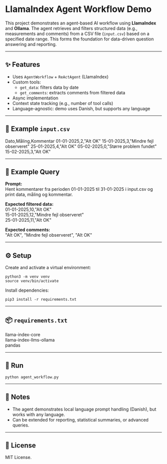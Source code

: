 # LlamaIndex Agent Workflow Demo

This project demonstrates an agent-based AI workflow using **LlamaIndex** and **Ollama**. The agent retrieves and filters structured data (e.g., measurements and comments) from a CSV file (`input.csv`) based on a specified date range. This forms the foundation for data-driven question answering and reporting.

---

## ✨ Features

- Uses `AgentWorkflow` + `ReActAgent` (LlamaIndex)
- Custom tools:
  - `get_data`: filters data by date
  - `get_comments`: extracts comments from filtered data
- Async implementation
- Context state tracking (e.g., number of tool calls)
- Language-agnostic: demo uses Danish, but supports any language

---

## 📂 Example `input.csv`

Dato,Måling,Kommentar
01-01-2025,2,"Alt OK"
15-01-2025,3,"Mindre fejl observeret"
25-01-2025,4,"Alt OK"
05-02-2025,0,"Større problem fundet"
15-02-2025,3,"Alt OK" 

---

## 💬 Example Query

**Prompt:**  
Hent kommentarer fra perioden 01-01-2025 til 31-01-2025 i input.csv og print data, måling og kommentar.

**Expected filtered data:**  
01-01-2025,10,"Alt OK"  
15-01-2025,12,"Mindre fejl observeret"  
25-01-2025,11,"Alt OK"  

**Expected comments:**  
"Alt OK", "Mindre fejl observeret", "Alt OK"  

---

## ⚙️ Setup

Create and activate a virtual environment:
```
python3 -m venv venv
source venv/bin/activate   
```
Install dependencies:
```
pip3 install -r requirements.txt
```

---

## 📦 `requirements.txt`

llama-index-core  
llama-index-llms-ollama  
pandas  

---

## 🚀 Run

```
python agent_workflow.py
```

---

## 📌 Notes

- The agent demonstrates local language prompt handling (Danish), but works with any language.
- Can be extended for reporting, statistical summaries, or advanced queries.

---

## 📝 License

MIT License.
